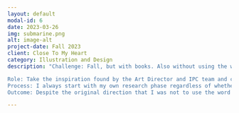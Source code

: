```yaml
---
layout: default
modal-id: 6
date: 2023-03-26
img: submarine.png
alt: image-alt
project-date: Fall 2023
client: Close To My Heart
category: Illustration and Design
description: "Challenge: Fall, but with books. Also without using the word Fall, sweater, cozy, or anything else that wouldn’t make sense in the International market.

Role: Take the inspiration found by the Art Director and IPC team and create a suite of six 12”x12” patterned papers, a sticker sheet, several stamp sets, digital art, and a coordinating accessory. <br>
Process: I always start with my own research phase regardless of whether or not I was given inspiration by my team. It takes a moment for me to get comfortable with a new project and wrap my head around what is wanted. Next, it is time to start drawing. I like to draw as many icons as I can think of that may be needed. For this project I drew the shapes in Adobe Illustrator, brought them into Adobe Photoshop where I added shading and texture. I also create a collection of words, titles, and typography to be used further down the line. Then it is time to start the pattern process. I like to take all the elements I have created so far and come up with 20-30 patterns from which to choose. After designing an abundance of artwork it is time to start paring down the collection. Sometimes my favorite options don’t make the cut, such as this tossed mushroom page. After a few more tweaks, color changes, and alterations the final artwork heads up the line for final approval. This whole process is then repeated for coordinating stamps, and other collateral.  
Outcome: Despite the original direction that I was not to use the word “cozy” this kit was in fact called “Cozy Up”—a decision made by those above me. The name perfectly describes the concepts embodied in this kit. So, grab a warm drink, a book, and get cozy."

---
```

